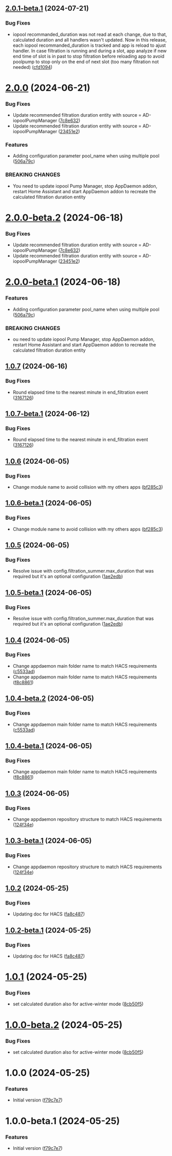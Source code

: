 ## [2.0.1-beta.1](https://github.com/mguyard/appdaemon-iopoolpumpmanager/compare/v2.0.0...v2.0.1-beta.1) (2024-07-21)


### Bug Fixes

* iopool recommanded_duration was not read at each change, due to that, calculated duration and all handlers wasn't updated. Now in this release, each iopool recommanded_duration is tracked and app is reload to ajust handler. In case filtration is running and during a slot, app analyze if new end time of slot is in past to stop filtration before reloading app to avoid poolpump to stop only on the end of next slot (too many filtration not needed) ([cfd1094](https://github.com/mguyard/appdaemon-iopoolpumpmanager/commit/cfd109462d768e9e597a74997223180ba72d7a79))

# [2.0.0](https://github.com/mguyard/appdaemon-iopoolpumpmanager/compare/v1.0.7...v2.0.0) (2024-06-21)


### Bug Fixes

* Update recommended filtration duration entity with source = AD-iopoolPumpManager ([7c8e632](https://github.com/mguyard/appdaemon-iopoolpumpmanager/commit/7c8e6324c3b8efbbf51e83c2ce6a1db5f9c30776))
* Update recommended filtration duration entity with source = AD-iopoolPumpManager ([23451e2](https://github.com/mguyard/appdaemon-iopoolpumpmanager/commit/23451e23e16712f60045dada3b0a7a5a49c4662c))


### Features

* Adding configuration parameter pool_name when using multiple pool ([506a79c](https://github.com/mguyard/appdaemon-iopoolpumpmanager/commit/506a79c9765c9591c7d1fcf09eb86f04dd55a047))


### BREAKING CHANGES

* You need to update iopool Pump Manager, stop AppDaemon addon, restart Home Assistant and start AppDaemon addon to recreate the calculated filtration duration entity

# [2.0.0-beta.2](https://github.com/mguyard/appdaemon-iopoolpumpmanager/compare/v2.0.0-beta.1...v2.0.0-beta.2) (2024-06-18)


### Bug Fixes

* Update recommended filtration duration entity with source = AD-iopoolPumpManager ([7c8e632](https://github.com/mguyard/appdaemon-iopoolpumpmanager/commit/7c8e6324c3b8efbbf51e83c2ce6a1db5f9c30776))
* Update recommended filtration duration entity with source = AD-iopoolPumpManager ([23451e2](https://github.com/mguyard/appdaemon-iopoolpumpmanager/commit/23451e23e16712f60045dada3b0a7a5a49c4662c))

# [2.0.0-beta.1](https://github.com/mguyard/appdaemon-iopoolpumpmanager/compare/v1.0.7...v2.0.0-beta.1) (2024-06-18)


### Features

* Adding configuration parameter pool_name when using multiple pool ([506a79c](https://github.com/mguyard/appdaemon-iopoolpumpmanager/commit/506a79c9765c9591c7d1fcf09eb86f04dd55a047))


### BREAKING CHANGES

* ou need to update iopool Pump Manager, stop AppDaemon addon, restart Home Assistant and start AppDaemon addon to recreate the calculated filtration duration entity

## [1.0.7](https://github.com/mguyard/appdaemon-iopoolpumpmanager/compare/v1.0.6...v1.0.7) (2024-06-16)


### Bug Fixes

* Round elapsed time to the nearest minute in end_filtration event ([3167126](https://github.com/mguyard/appdaemon-iopoolpumpmanager/commit/31671262416e9361df5067adf8efdaa95e840198))

## [1.0.7-beta.1](https://github.com/mguyard/appdaemon-iopoolpumpmanager/compare/v1.0.6...v1.0.7-beta.1) (2024-06-12)


### Bug Fixes

* Round elapsed time to the nearest minute in end_filtration event ([3167126](https://github.com/mguyard/appdaemon-iopoolpumpmanager/commit/31671262416e9361df5067adf8efdaa95e840198))

## [1.0.6](https://github.com/mguyard/appdaemon-iopoolpumpmanager/compare/v1.0.5...v1.0.6) (2024-06-05)


### Bug Fixes

* Change module name to avoid collision with my others apps ([bf285c3](https://github.com/mguyard/appdaemon-iopoolpumpmanager/commit/bf285c3745cda35fab56e982286842771a46cb9b))

## [1.0.6-beta.1](https://github.com/mguyard/appdaemon-iopoolpumpmanager/compare/v1.0.5...v1.0.6-beta.1) (2024-06-05)


### Bug Fixes

* Change module name to avoid collision with my others apps ([bf285c3](https://github.com/mguyard/appdaemon-iopoolpumpmanager/commit/bf285c3745cda35fab56e982286842771a46cb9b))

## [1.0.5](https://github.com/mguyard/appdaemon-iopoolpumpmanager/compare/v1.0.4...v1.0.5) (2024-06-05)


### Bug Fixes

* Resolve issue with config.filtration_summer.max_duration that was required but it's an optional configuration ([1ae2edb](https://github.com/mguyard/appdaemon-iopoolpumpmanager/commit/1ae2edb95eebefbd02f676bf9a01b4f542614d66))

## [1.0.5-beta.1](https://github.com/mguyard/appdaemon-iopoolpumpmanager/compare/v1.0.4...v1.0.5-beta.1) (2024-06-05)


### Bug Fixes

* Resolve issue with config.filtration_summer.max_duration that was required but it's an optional configuration ([1ae2edb](https://github.com/mguyard/appdaemon-iopoolpumpmanager/commit/1ae2edb95eebefbd02f676bf9a01b4f542614d66))

## [1.0.4](https://github.com/mguyard/appdaemon-iopoolpumpmanager/compare/v1.0.3...v1.0.4) (2024-06-05)


### Bug Fixes

* Change appdaemon main folder name to match HACS requirements ([c5533ad](https://github.com/mguyard/appdaemon-iopoolpumpmanager/commit/c5533ad91faa1aad17eb82ea460c846bd83b5b3f))
* Change appdaemon main folder name to match HACS requirements ([f8c8861](https://github.com/mguyard/appdaemon-iopoolpumpmanager/commit/f8c8861e01e799c8f396aa0dac81d614b4e8bfff))

## [1.0.4-beta.2](https://github.com/mguyard/appdaemon-iopoolpumpmanager/compare/v1.0.4-beta.1...v1.0.4-beta.2) (2024-06-05)


### Bug Fixes

* Change appdaemon main folder name to match HACS requirements ([c5533ad](https://github.com/mguyard/appdaemon-iopoolpumpmanager/commit/c5533ad91faa1aad17eb82ea460c846bd83b5b3f))

## [1.0.4-beta.1](https://github.com/mguyard/appdaemon-iopoolpumpmanager/compare/v1.0.3...v1.0.4-beta.1) (2024-06-05)


### Bug Fixes

* Change appdaemon main folder name to match HACS requirements ([f8c8861](https://github.com/mguyard/appdaemon-iopoolpumpmanager/commit/f8c8861e01e799c8f396aa0dac81d614b4e8bfff))

## [1.0.3](https://github.com/mguyard/appdaemon-iopoolpumpmanager/compare/v1.0.2...v1.0.3) (2024-06-05)


### Bug Fixes

* Change appdaemon repository structure to match HACS requirements ([124f34e](https://github.com/mguyard/appdaemon-iopoolpumpmanager/commit/124f34e923e3e53bf1e98323b54fefd86ac82b75))

## [1.0.3-beta.1](https://github.com/mguyard/appdaemon-iopoolpumpmanager/compare/v1.0.2...v1.0.3-beta.1) (2024-06-05)


### Bug Fixes

* Change appdaemon repository structure to match HACS requirements ([124f34e](https://github.com/mguyard/appdaemon-iopoolpumpmanager/commit/124f34e923e3e53bf1e98323b54fefd86ac82b75))

## [1.0.2](https://github.com/mguyard/appdaemon-iopoolpumpmanager/compare/v1.0.1...v1.0.2) (2024-05-25)


### Bug Fixes

* Updating doc for HACS ([fa8c487](https://github.com/mguyard/appdaemon-iopoolpumpmanager/commit/fa8c48767b639d9f1bbe78dbb0efbd9ad745dcd2))

## [1.0.2-beta.1](https://github.com/mguyard/appdaemon-iopoolpumpmanager/compare/v1.0.1...v1.0.2-beta.1) (2024-05-25)


### Bug Fixes

* Updating doc for HACS ([fa8c487](https://github.com/mguyard/appdaemon-iopoolpumpmanager/commit/fa8c48767b639d9f1bbe78dbb0efbd9ad745dcd2))

# [1.0.1](https://github.com/mguyard/appdaemon-iopoolpumpmanager/compare/v1.0.0...v1.0.1) (2024-05-25)


### Bug Fixes

* set calculated duration also for active-winter mode ([8cb50f5](https://github.com/mguyard/appdaemon-iopoolpumpmanager/commit/8cb50f53f29107d14cbfaa47014320774822f35a))

# [1.0.0-beta.2](https://github.com/mguyard/appdaemon-iopoolpumpmanager/compare/v1.0.0-beta.1...v1.0.0-beta.2) (2024-05-25)


### Bug Fixes

* set calculated duration also for active-winter mode ([8cb50f5](https://github.com/mguyard/appdaemon-iopoolpumpmanager/commit/8cb50f53f29107d14cbfaa47014320774822f35a))

# 1.0.0 (2024-05-25)


### Features


* Initial version ([f79c7e7](https://github.com/mguyard/appdaemon-iopoolpumpmanager/commit/f79c7e767a9f97ef59f57833f352a13ba250a1c3))

# 1.0.0-beta.1 (2024-05-25)


### Features

* Initial version ([f79c7e7](https://github.com/mguyard/appdaemon-iopoolpumpmanager/commit/f79c7e767a9f97ef59f57833f352a13ba250a1c3))
